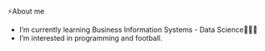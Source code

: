⚡️About me
- I’m currently learning Business Information Systems - Data Science👨🏾‍💻
- I’m interested in programming and football.

<!---
calebboa/calebboa is a ✨ special ✨ repository because its `README.md` (this file) appears on your GitHub profile.
You can click the Preview link to take a look at your changes.
--->
